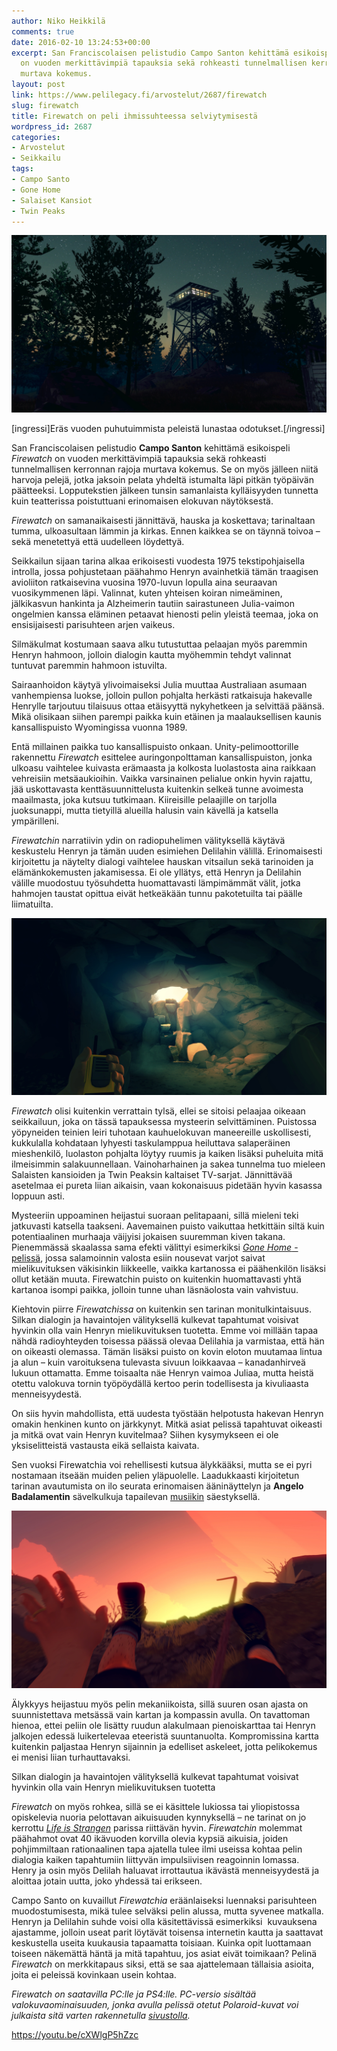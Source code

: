 ```yaml
---
author: Niko Heikkilä
comments: true
date: 2016-02-10 13:24:53+00:00
excerpt: San Franciscolaisen pelistudio Campo Santon kehittämä esikoispeli Firewatch
  on vuoden merkittävimpiä tapauksia sekä rohkeasti tunnelmallisen kerronnan rajoja
  murtava kokemus.
layout: post
link: https://www.pelilegacy.fi/arvostelut/2687/firewatch
slug: firewatch
title: Firewatch on peli ihmissuhteessa selviytymisestä
wordpress_id: 2687
categories:
- Arvostelut
- Seikkailu
tags:
- Campo Santo
- Gone Home
- Salaiset Kansiot
- Twin Peaks
---
```


![Firewatch](/uploads/2016/02/firewatch1.jpg)

[ingressi]Eräs vuoden puhutuimmista peleistä lunastaa odotukset.[/ingressi]

San Franciscolaisen pelistudio **Campo Santon** kehittämä esikoispeli _Firewatch_ on vuoden merkittävimpiä tapauksia sekä rohkeasti tunnelmallisen kerronnan rajoja murtava kokemus. Se on myös jälleen niitä harvoja pelejä, jotka jaksoin pelata yhdeltä istumalta läpi pitkän työpäivän päätteeksi. Lopputekstien jälkeen tunsin samanlaista kylläisyyden tunnetta kuin teatterissa poistuttuani erinomaisen elokuvan näytöksestä.

_Firewatch_ on samanaikaisesti jännittävä, hauska ja koskettava; tarinaltaan tumma, ulkoasultaan lämmin ja kirkas. Ennen kaikkea se on täynnä toivoa – sekä menetettyä että uudelleen löydettyä.

Seikkailun sijaan tarina alkaa erikoisesti vuodesta 1975 tekstipohjaisella introlla, jossa pohjustetaan päähahmo Henryn avainhetkiä tämän traagisen avioliiton ratkaisevina vuosina 1970-luvun lopulla aina seuraavan vuosikymmenen läpi. Valinnat, kuten yhteisen koiran nimeäminen, jälkikasvun hankinta ja Alzheimerin tautiin sairastuneen Julia-vaimon ongelmien kanssa eläminen petaavat hienosti pelin yleistä teemaa, joka on ensisijaisesti parisuhteen arjen vaikeus.

Silmäkulmat kostumaan saava alku tutustuttaa pelaajan myös paremmin Henryn hahmoon, jolloin dialogin kautta myöhemmin tehdyt valinnat tuntuvat paremmin hahmoon istuvilta.

Sairaanhoidon käytyä ylivoimaiseksi Julia muuttaa Australiaan asumaan vanhempiensa luokse, jolloin pullon pohjalta herkästi ratkaisuja hakevalle Henrylle tarjoutuu tilaisuus ottaa etäisyyttä nykyhetkeen ja selvittää päänsä. Mikä olisikaan siihen parempi paikka kuin etäinen ja maalauksellisen kaunis kansallispuisto Wyomingissa vuonna 1989.

Entä millainen paikka tuo kansallispuisto onkaan. Unity-pelimoottorille rakennettu _Firewatch_ esittelee auringonpolttaman kansallispuiston, jonka ulkoasu vaihtelee kuivasta erämaasta ja kolkosta luolastosta aina raikkaan vehreisiin metsäaukioihin. Vaikka varsinainen pelialue onkin hyvin rajattu, jää uskottavasta kenttäsuunnittelusta kuitenkin selkeä tunne avoimesta maailmasta, joka kutsuu tutkimaan. Kiireisille pelaajille on tarjolla juoksunappi, mutta tietyillä alueilla halusin vain kävellä ja katsella ympärilleni.

_Firewatchin_ narratiivin ydin on radiopuhelimen välityksellä käytävä keskustelu Henryn ja tämän uuden esimiehen Delilahin välillä. Erinomaisesti kirjoitettu ja näytelty dialogi vaihtelee hauskan vitsailun sekä tarinoiden ja elämänkokemusten jakamisessa. Ei ole yllätys, että Henryn ja Delilahin välille muodostuu työsuhdetta huomattavasti lämpimämmät välit, jotka hahmojen taustat opittua eivät hetkeäkään tunnu pakotetuilta tai päälle liimatuilta.

![Firewatch #2](/uploads/2016/02/firewatch2.jpg)

_Firewatch_ olisi kuitenkin verrattain tylsä, ellei se sitoisi pelaajaa oikeaan seikkailuun, joka on tässä tapauksessa mysteerin selvittäminen. Puistossa yöpyneiden teinien leiri tuhotaan kauhuelokuvan maneereille uskollisesti, kukkulalla kohdataan lyhyesti taskulamppua heiluttava salaperäinen mieshenkilö, luolaston pohjalta löytyy ruumis ja kaiken lisäksi puheluita mitä ilmeisimmin salakuunnellaan. Vainoharhainen ja sakea tunnelma tuo mieleen Salaisten kansioiden ja Twin Peaksin kaltaiset TV-sarjat. Jännittävää asetelmaa ei pureta liian aikaisin, vaan kokonaisuus pidetään hyvin kasassa loppuun asti.

Mysteeriin uppoaminen heijastui suoraan pelitapaani, sillä mieleni teki jatkuvasti katsella taakseni. Aavemainen puisto vaikuttaa hetkittäin siltä kuin potentiaalinen murhaaja väijyisi jokaisen suuremman kiven takana. Pienemmässä skaalassa sama efekti välittyi esimerkiksi [_Gone Home_ -pelissä](https://www.pelilegacy.fi/ajassa/934/mita-pelasin-tanaan-gone-home), jossa salamoinnin valosta esiin nousevat varjot saivat mielikuvituksen väkisinkin liikkeelle, vaikka kartanossa ei päähenkilön lisäksi ollut ketään muuta. Firewatchin puisto on kuitenkin huomattavasti yhtä kartanoa isompi paikka, jolloin tunne uhan läsnäolosta vain vahvistuu.

Kiehtovin piirre _Firewatchissa_ on kuitenkin sen tarinan monitulkintaisuus. Silkan dialogin ja havaintojen välityksellä kulkevat tapahtumat voisivat hyvinkin olla vain Henryn mielikuvituksen tuotetta. Emme voi millään tapaa nähdä radioyhteyden toisessa päässä olevaa Delilahia ja varmistaa, että hän on oikeasti olemassa. Tämän lisäksi puisto on kovin eloton muutamaa lintua ja alun – kuin varoituksena tulevasta sivuun loikkaavaa – kanadanhirveä lukuun ottamatta. Emme toisaalta näe Henryn vaimoa Juliaa, mutta heistä otettu valokuva tornin työpöydällä kertoo perin todellisesta ja kivuliaasta menneisyydestä.

On siis hyvin mahdollista, että uudesta työstään helpotusta hakevan Henryn omakin henkinen kunto on järkkynyt. Mitkä asiat pelissä tapahtuvat oikeasti ja mitkä ovat vain Henryn kuvitelmaa? Siihen kysymykseen ei ole yksiselitteistä vastausta eikä sellaista kaivata.

Sen vuoksi Firewatchia voi rehellisesti kutsua älykkääksi, mutta se ei pyri nostamaan itseään muiden pelien yläpuolelle. Laadukkaasti kirjoitetun tarinan avautumista on ilo seurata erinomaisen ääninäyttelyn ja **Angelo Badalamentin** sävelkulkuja tapailevan [musiikin](https://camposantogames.bandcamp.com/) säestyksellä.

![Firewatch](/uploads/2016/02/firewatch3.jpg)

Älykkyys heijastuu myös pelin mekaniikoista, sillä suuren osan ajasta on suunnistettava metsässä vain kartan ja kompassin avulla. On tavattoman hienoa, ettei peliin ole lisätty ruudun alakulmaan pienoiskarttaa tai Henryn jalkojen edessä luikertelevaa eteeristä suuntanuolta. Kompromissina kartta kuitenkin paljastaa Henryn sijainnin ja edelliset askeleet, jotta pelikokemus ei menisi liian turhauttavaksi.

<div class="pullquote">Silkan dialogin ja havaintojen välityksellä kulkevat tapahtumat voisivat hyvinkin olla vain Henryn mielikuvituksen tuotetta</div>

_Firewatch_ on myös rohkea, sillä se ei käsittele lukiossa tai yliopistossa opiskelevia nuoria pelottavan aikuisuuden kynnyksellä – ne tarinat on jo kerrottu _[Life is Strangen](https://www.pelilegacy.fi/arvostelut/2357/life-is-strange)_ parissa riittävän hyvin. _Firewatchin_ molemmat päähahmot ovat 40 ikävuoden korvilla olevia kypsiä aikuisia, joiden pohjimmiltaan rationaalinen tapa ajatella tulee ilmi useissa kohtaa pelin dialogia kaiken tapahtumiin liittyvän impulsiivisen reagoinnin lomassa. Henry ja osin myös Delilah haluavat irrottautua ikävästä menneisyydestä ja aloittaa jotain uutta, joko yhdessä tai erikseen.

Campo Santo on kuvaillut _Firewatchia_ eräänlaiseksi luennaksi parisuhteen muodostumisesta, mikä tulee selväksi pelin alussa, mutta syvenee matkalla. Henryn ja Delilahin suhde voisi olla käsitettävissä esimerkiksi  kuvauksena ajastamme, jolloin useat parit löytävät toisensa internetin kautta ja saattavat keskustella useita kuukausia tapaamatta toisiaan. Kuinka opit luottamaan toiseen näkemättä häntä ja mitä tapahtuu, jos asiat eivät toimikaan? Pelinä _Firewatch_ on merkkitapaus siksi, että se saa ajattelemaan tällaisia asioita, joita ei peleissä kovinkaan usein kohtaa.

_Firewatch on saatavilla PC:lle ja PS4:lle. PC-versio sisältää valokuvaominaisuuden, jonka avulla pelissä otetut Polaroid-kuvat voi julkaista sitä varten rakennetulla [sivustolla](https://firewatch.camera/)._

https://youtu.be/cXWlgP5hZzc
